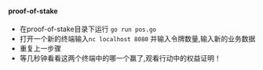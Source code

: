 #### proof-of-stake 
* 在proof-of-stake目录下运行 `go run pos.go`
* 打开一个新的终端输入`nc localhost 8080` 并输入令牌数量,输入新的业务数据
* 重复上一步骤
* 等几秒钟看看这两个终端中的哪一个赢了,观看行动中的权益证明！